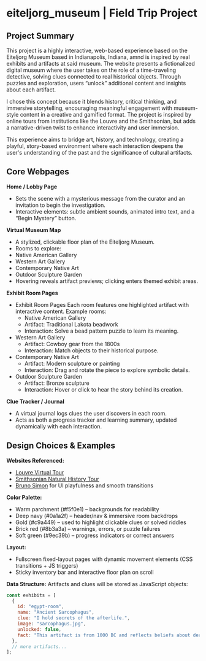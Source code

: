 # eiteljorg_museum | Field Trip Project

##  Project Summary

This project is a highly interactive, web-based experience based on the Eiteljorg Museum based in Indianapolis, Indiana, amnd is inspired by real exhibits and artifacts at said museum. The website presents a fictionalized digital museum where the user takes on the role of a time-traveling detective, solving clues connected to real historical objects. Through puzzles and exploration, users “unlock” additional content and insights about each artifact.

I chose this concept because it blends history, critical thinking, and immersive storytelling, encouraging meaningful engagement with museum-style content in a creative and gamified format. The project is inspired by online tours from institutions like the Louvre and the Smithsonian, but adds a narrative-driven twist to enhance interactivity and user immersion.

This experience aims to bridge art, history, and technology, creating a playful, story-based environment where each interaction deepens the user's understanding of the past and the significance of cultural artifacts.

## Core Webpages

**Home / Lobby Page**
  - Sets the scene with a mysterious message from the curator and an invitation to begin the investigation.
  - Interactive elements: subtle ambient sounds, animated intro text, and a “Begin Mystery” button.

**Virtual Museum Map**
  - A stylized, clickable floor plan of the Eiteljorg Museum.
  - Rooms to explore:
  - Native American Gallery
  - Western Art Gallery
  - Contemporary Native Art
  - Outdoor Sculpture Garden
  - Hovering reveals artifact previews; clicking enters themed exhibit areas.

**Exhibit Room Pages**
  - Exhibit Room Pages
    Each room features one highlighted artifact with interactive content. Example rooms:
    - Native American Gallery
    - Artifact: Traditional Lakota beadwork
    - Interaction: Solve a bead pattern puzzle to learn its meaning.
  - Western Art Gallery
    - Artifact: Cowboy gear from the 1800s
    - Interaction: Match objects to their historical purpose.
  - Contemporary Native Art
    - Artifact: Modern sculpture or painting
    - Interaction: Drag and rotate the piece to explore symbolic details.
  - Outdoor Sculpture Garden
    - Artifact: Bronze sculpture
    - Interaction: Hover or click to hear the story behind its creation.

**Clue Tracker / Journal**
  - A virtual journal logs clues the user discovers in each room.
  - Acts as both a progress tracker and learning summary, updated dynamically with each interaction.

## Design Choices & Examples

**Websites Referenced:**
- [Louvre Virtual Tour](https://www.louvre.fr/en/online-tours)
- [Smithsonian Natural History Tour](https://naturalhistory.si.edu/visit/virtual-tour)
- [Bruno Simon](https://bruno-simon.com) for UI playfulness and smooth transitions

**Color Palette:**
- Warm parchment (#f5f0e1) – backgrounds for readability
- Deep navy (#0a1a2f) – header/nav & immersive room backdrops
- Gold (#c9a449) – used to highlight clickable clues or solved riddles
- Brick red (#8b3a3a) – warnings, errors, or puzzle failures
- Soft green (#9ec39b) – progress indicators or correct answers

**Layout:**
- Fullscreen fixed-layout pages with dynamic movement elements (CSS transitions + JS triggers)
- Sticky inventory bar and interactive floor plan on scroll

**Data Structure:**
Artifacts and clues will be stored as JavaScript objects:
```js
const exhibits = [
  {
    id: "egypt-room",
    name: "Ancient Sarcophagus",
    clue: "I hold secrets of the afterlife.",
    image: "sarcophagus.jpg",
    unlocked: false,
    fact: "This artifact is from 1000 BC and reflects beliefs about death and rebirth."
  },
  // more artifacts...
];
